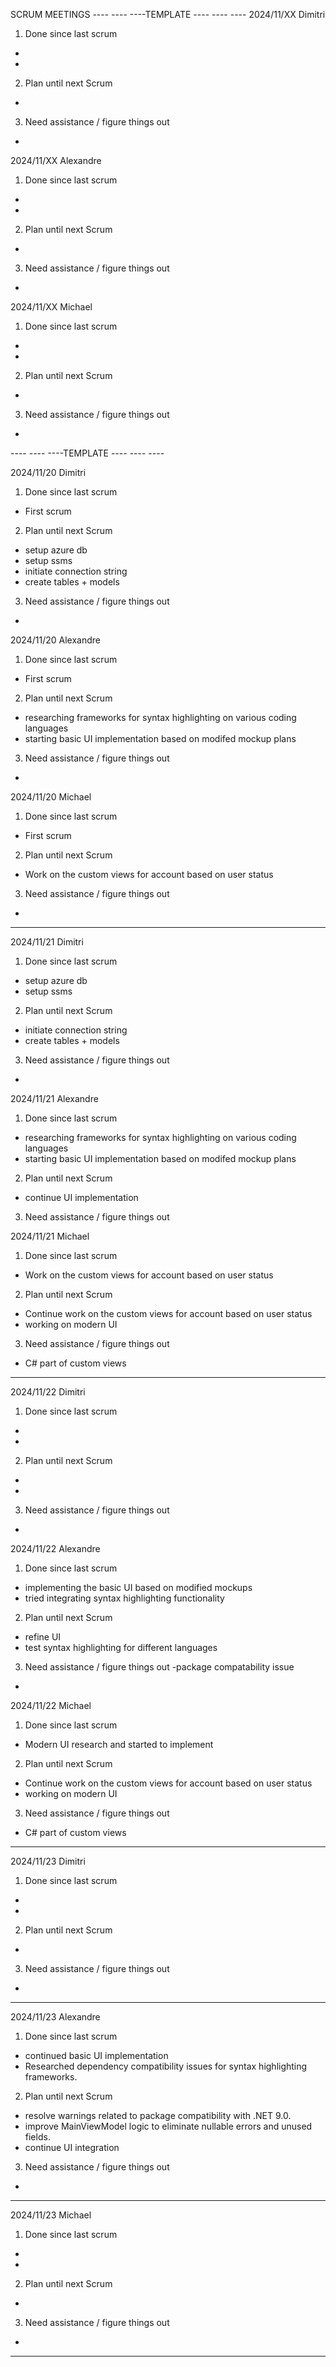SCRUM MEETINGS
---- ---- ----TEMPLATE ---- ---- ----
2024/11/XX Dimitri
1. Done since last scrum
- 
- 
2. Plan until next Scrum
-
3. Need assistance / figure things out
-
2024/11/XX Alexandre
1. Done since last scrum
- 
- 
2. Plan until next Scrum
-
3. Need assistance / figure things out
-
2024/11/XX Michael
1. Done since last scrum
- 
- 
2. Plan until next Scrum
-
3. Need assistance / figure things out
-
---- ---- ----TEMPLATE ---- ---- ----
   
2024/11/20 Dimitri
1. Done since last scrum
- First scrum
2. Plan until next Scrum
- setup azure db
- setup ssms
- initiate connection string
- create tables + models
3. Need assistance / figure things out
- 

2024/11/20 Alexandre
1. Done since last scrum
- First scrum
2. Plan until next Scrum
- researching frameworks for syntax highlighting on various coding languages
- starting basic UI implementation based on modifed mockup plans 
3. Need assistance / figure things out
- 

2024/11/20 Michael
1. Done since last scrum
- First scrum
2. Plan until next Scrum
- Work on the custom views for account based on user status
3. Need assistance / figure things out
- 
________________________________________________________________________________________

2024/11/21 Dimitri
1. Done since last scrum
- setup azure db
- setup ssms
2. Plan until next Scrum
- initiate connection string
- create tables + models
3. Need assistance / figure things out
- 

2024/11/21 Alexandre
1. Done since last scrum
- researching frameworks for syntax highlighting on various coding languages
- starting basic UI implementation based on modifed mockup plans
2. Plan until next Scrum
- continue UI implementation 
3. Need assistance / figure things out

2024/11/21 Michael
1. Done since last scrum
- Work on the custom views for account based on user status
2. Plan until next Scrum
- Continue work on the custom views for account based on user status
- working on modern UI
3. Need assistance / figure things out
- C# part of custom views
________________________________________________________________________________________

2024/11/22 Dimitri
1. Done since last scrum
- 
- 
2. Plan until next Scrum
- 
- 
3. Need assistance / figure things out
- 

2024/11/22 Alexandre
1. Done since last scrum
- implementing the basic UI based on modified mockups
- tried integrating syntax highlighting functionality
2. Plan until next Scrum
-  refine UI
-  test syntax highlighting for different languages
3. Need assistance / figure things out
-package compatability issue
-

2024/11/22 Michael
1. Done since last scrum
- Modern UI research and started to implement
2. Plan until next Scrum
- Continue work on the custom views for account based on user status
- working on modern UI
3. Need assistance / figure things out
- C# part of custom views
________________________________________________________________________________________
2024/11/23 Dimitri
1. Done since last scrum
- 
- 
2. Plan until next Scrum
-
3. Need assistance / figure things out
-
--------------------------------------------

2024/11/23 Alexandre
1. Done since last scrum
- continued basic UI implementation
- Researched dependency compatibility issues for syntax highlighting frameworks.

2. Plan until next Scrum
- resolve warnings related to package compatibility with .NET 9.0.
- improve MainViewModel logic to eliminate nullable errors and unused fields.
- continue UI integration

3. Need assistance / figure things out
- 
--------------------------------------------
2024/11/23 Michael
1. Done since last scrum
- 
- 
2. Plan until next Scrum
-
3. Need assistance / figure things out
-
________________________________________________________________________________________


